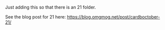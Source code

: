 Just adding this so that there is an 21 folder.

See the blog post for 21 here: https://blog.omgmog.net/post/cardboctober-21/
